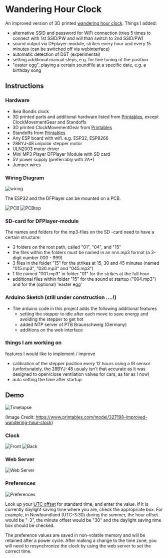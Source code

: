 # Wandering Hour Clock

An improved version of 3D printed [wandering hour clock](https://www.printables.com/model/327198-improved-wandering-hour-clock).
Things I added:
- alternative SSID and password for WiFi connection (tries 5 times to connect with 1st SSID/PW and will than switch to 2nd SSID/PW) 
- sound output via DFplayer-module, strikes every hour and every 15 minutes (can be switched off via webinterface)
- automatic detection of DST (experimental)
- setting additional manual steps, e.g. for fine tuning of the position
- "easter egg", playing a certain soundfile at a specific date, e.g. a birthday song

## Instructions

### Hardware
- Ikea Bondis clock
- 3D printed parts and additional hardware listed from [Printables](https://www.printables.com/model/327198-improved-wandering-hour-clock), except ClockMovementGear and Standoffs
- 3D printed ClockMovementGear from [Printables](https://www.printables.com/model/429804-wandering-hour-clock-with-stepper-motor)
- Standoffs from [Printables](https://www.printables.com/model/476980-wandering-hour-clock-w-arduino-wifi-stepper-motor-)
- Any ESP board with wifi. e.g. ESP32, ESP8266
- 28BYJ-48 unipolar stepper motor
- ULN2003 motor driver
- Mini MP3 Player DFPlayer Module with SD card
- 5V power supply (preferrably with 2A+)
- Jumper wires

### Wiring Diagram

![wiring](images/wandering_clock_sound_sch.jpg)

The ESP32 and the DFPlayer can be mounted on a PCB.

![PCB](images/wandering_hour_clock_PCB_v1.jpg)
![PCBtop](images/PCB_top.jpg)


### SD-card for DFPlayer-module

The names and folders for the mp3-files on the  SD -card need to have a certain structure:
- 3 folders on the root path, called "01", "04", and "15"
- the files within the folders must be named in an nnn.mp3 format (a 3-digit number 000 - 999)
- 3 files in the folder "15" for the strikes at 15, 30 and 45 minutes (named "015.mp3",  "030.mp3" and "045.mp3")
- 1 file named "001.mp3" in folder "01" for the strikes at the full hour
- additional files within folder "15" for the sound at startup ("004.mp3") and for the (optional) 'easter egg'

### Arduino Sketch  (still under construction ....!)
- The arduino code in this project adds the following additional features
  - setting the stepper to idle after each move to save energy and avoiding the stepper to get hot
  - added NTP server of PTB Braunschweig (Germany)
  - additions on the web interface

### things I am working on

features I would like to implement / improve
- calibration of the stepper position every 12 hours using a IR sensor (unfortunately, the 28BYJ-48 usualy isn't that accurate as it was designed to open/close ventilation valves for cars, as far as I now)
- auto setting the time after startup

## Demo
![Timelapse](images/front_slower_small.gif)

(Image Credit: https://www.printables.com/model/327198-improved-wandering-hour-clock)
### Clock
![Front](images/clock_front.jpg)
![Back](images/clock_back.jpg)

### Web Server
![Web Server](images/web_server.jpeg)

### Preferences
![Preferences](images/set_preferences.png)

Look up your [UTC offset](https://en.wikipedia.org/wiki/List_of_UTC_offsets) for standard time, and enter the value. If it is currently daylight saving time where you are, check the appropriate box. For example, in Newfoundland  (UTC-3:30) during the summer, the hour offset would be "-3", the minute offset would be "30" and the daylight saving time box should be checked.

The preference values are saved in non-volatile memory and will be retained after a power cycle. After making a change to the time zone, you will need to resynchronize the clock by using the web server to set the correct time.
